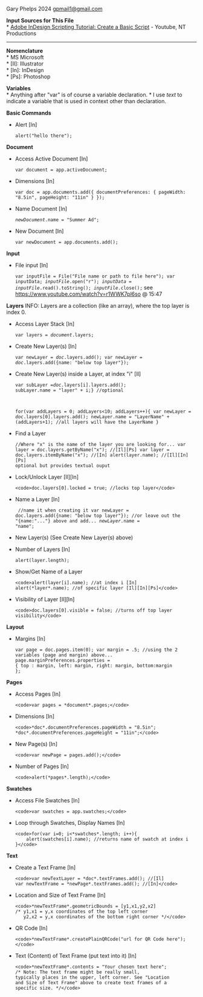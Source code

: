 Gary Phelps 2024 gpmail1@gmail.com

<b>Input Sources for This File</b><br>
    * <a href="https://www.youtube.com/watch?v=r1WWK7pl6so">Adobe InDesign Scripting Tutorial: Create a Basic Script</a> - Youtube, NT Productions 

--------------------------------------------------------------------

<b>Nomenclature</b><br>
    * MS Microsoft<br> 
    * [Il]: Illustrator<br>
    * [In]: InDesign<br>
    * [Ps]: Photoshop

<b>Variables</b><br>
    * Anything after "var" is of course a variable declaration.
    * I use *text* to indicate a variable that is used in context other than declaration.

<b>Basic Commands</b>

  * Alert [In]

      <code>alert("hello there");</code>

<b>Document</b>
 
  * Access Active Document</b> [In]
        
      <code>var document = app.activeDocument;</code>

  * Dimensions [In]
          
      <code>var doc = app.documents.add({
          documentPreferences: {
              pageWidth: "8.5in",
              pageHeight: "11in"
          }
      });</code>
      
  * Name Document [In]
          
      <code>*newDocument*.name = "Summer Ad";</code>
   
  * New Document [In]
          
      <code>var newDocument = app.documents.add();</code>

<b>Input</b>

  * File input [In]
          
     <code>var inputFile = File("File name or path to file here");
      var inputData;
      *inputFile*.open("r");
      *inputData* = *inputFile*.read().toString();
      *inputFile*.close();</code>
      see https://www.youtube.com/watch?v=r1WWK7pl6so @ 15:47

<b>Layers</b>
INFO: Layers are a collection (like an array), where the top layer is index 0.
    
  * Access Layer Stack [In]
          
      <code>var layers = *document*.layers;</code>

  * Create New Layer(s) [In]

      <code>var newLayer = *doc*.layers.add();
      var newLayer = *doc*.layers.add({name: "below top layer"});</code>

  * Create New Layer(s) inside a Layer, at index "i" [Il]

      <code>var subLayer =*doc*.layers[i].layers.add();
      subLayer.name = "layer" + i;} //optional

      for(var addLayers = 0; addLayers<10; addLayers++){
      var newLayer = *doc*.layers[0].layers.add();
      newLayer.name = "LayerName" + (addLayers+1);
      //all layers will have the LayerName
      }</code>

  * Find a Layer
          
      <code>//Where "x" is the name of the layer you are looking for...
      var layer = doc.layers.getByName("x"); //[Il][Ps]
      var layer = doc.layers.itemByName("x"); //[In]
      alert(layer.name); //[Il][In][Ps] optional but provides textual ouput</code>

  * Lock/Unlock Layer [Il][In]
          
        <code>doc.layers[0].locked = true; //locks top layer</code>
    
  * Name a Layer [In]
        
       <code> //name it when creating it
        var newLayer = doc.layers.add({name: "below top layer"});
        //or leave out the "{name:"..."} above and add...
        *newLayer*.name = "name";</code>

  * New Layer(s) (See Create New Layer(s) above)

  * Number of Layers [In]
       
     <code>alert(layer.length);</code>
     
  * Show/Get Name of a Layer
        
        <code>alert(layer[i].name); //at index i [In]
        alert(*layer*.name); //of specific layer [Il][In][Ps]</code>
    
  * Visibility of Layer [Il][In]
        
        <code>doc.layers[0].visible = false; //turns off top layer visibility</code>

<b>Layout</b>

  * Margins [In]
           
       <code>var page = doc.pages.item(0);
        var margin = .5;
        //using the 2 variables (page and margin) above...
        page.marginPreferences.properties = { 
            top : margin,
            left: margin,
            right: margin,
            bottom:margin
            };</code>

<b>Pages</b>
    
  * Access Pages [In]
       
        <code>var pages = *document*.pages;</code>

  * Dimensions [In]
       
        <code>*doc*.documentPreferences.pageWidth = "8.5in";
        *doc*.documentPreferences.pageHeight = "11in";</code>

  * New Page(s) [In]
        
        <code>var newPage = pages.add();</code>

  * Number of Pages [In]
        
        <code>alert(*pages*.length);</code>

<b>Swatches</b>

  * Access File Swatches [In]
        
        <code>var swatches = app.swatches;</code>

  * Loop through Swatches, Display Names [In]
        
        <code>for(var i=0; i<*swatches*.length; i++){
            alert(swatches[i].name); //returns name of swatch at index i
        }</code>

<b>Text</b>

  * Create a Text Frame [In]
        
        <code>var newTextLayer = *doc*.textFrames.add(); //[Il]
        var newTextFrame = *newPage*.textFrames.add(); //[In]</code>

  * Location and Size of Text Frame [In]
        
        <code>*newTextFrame*.geometricBounds = [y1,x1,y2,x2]
        /* y1,x1 = y,x coordinates of the top left corner
           y2,x2 = y,x coordinates of the bottom right corner */</code>

  * QR Code [In]
       
        <code>*newTextFrame*.createPlainQRCode("url for QR Code here");</code>

  * Text (Content) of Text Frame (put text into it) [In]
        
        <code>*newTextFrame*.contents = "Your chosen text here";
        /* Note: The text frame might be really small,
        typically places in the upper, left corner. See "Location
        and Size of Text Frame" above to create text frames of a 
        specific size. */</code>
